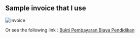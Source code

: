 ## Sample invoice that I use

![invoice](https://bankir.id/wp-content/uploads/2020/08/cetak-atau-simpan-bukti-pembayaran.jpg)

Or see the following link :
[Bukti Pembayaran Biaya Pendidikan](https://www.google.com/imgres?imgurl=https%3A%2F%2Fbankir.id%2Fwp-content%2Fuploads%2F2020%2F08%2Fcetak-atau-simpan-bukti-pembayaran.jpg&tbnid=s2w2l5O4HmcJJM&vet=12ahUKEwiFtv65zp2AAxWAyKACHWafBzgQMygBegUIARCPAQ..i&imgrefurl=https%3A%2F%2Fbankir.id%2Fcara-bayar-ukt-unsri-via-atm-bni%2F&docid=QGD_yWLwYy2_dM&w=600&h=400&itg=1&q=contoh%20pembayaran%20ukt%20sriwijaya%20bank%20online&hl=id&ved=2ahUKEwiFtv65zp2AAxWAyKACHWafBzgQMygBegUIARCPAQ)


